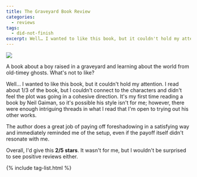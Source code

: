 ```yaml
---
title: The Graveyard Book Review
categories:
  - reviews
tags:
  - did-not-finish
excerpt: Well… I wanted to like this book, but it couldn't hold my attention.
---
```


![](https://m.media-amazon.com/images/I/51f63bXc2NL.jpg)

A book about a boy raised in a graveyard and learning about the world from old-timey ghosts.  What's not to like?

Well… I wanted to like this book, but it couldn't hold my attention.  I read about 1/3 of the book, but I
couldn't connect to the characters and didn't feel the plot was going in a cohesive direction. It's my first time
reading a book by Neil Gaiman, so it's possible his style isn't for me; however, there were enough intriguing threads
in what I read that I'm open to trying out his other works.

The author does a great job of paying off foreshadowing in a satisfying way and immediately reminded me of the setup,
even if the payoff itself didn't resonate with me.

Overall, I'd give this **2/5 stars**.  It wasn't for me, but I wouldn't be surprised to see positive reviews either.

{% include tag-list.html %}